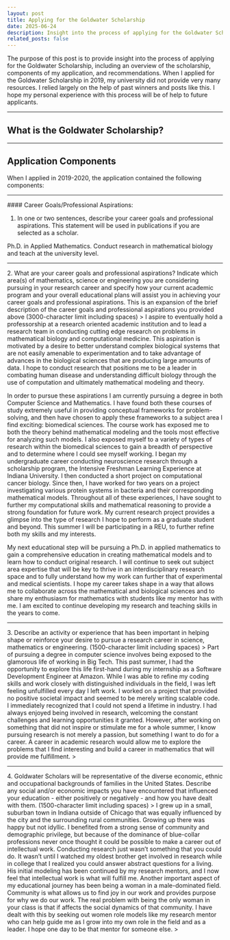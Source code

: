 ```yaml
---
layout: post
title: Applying for the Goldwater Scholarship
date: 2025-06-24 
description: Insight into the process of applying for the Goldwater Scholarship
related_posts: false
---
```


The purpose of this post is to provide insight into the process of applying for the Goldwater Scholarship, including an overview of the scholarship, components of my application, and recommendations. When I applied for the Goldwater Scholarship in 2019, my university did not provide very many resources. I relied largely on the help of past winners and posts like this. I hope my personal experience with this process will be of help to future applicants. 

<hr>

## What is the Goldwater Scholarship?


<hr>

## Application Components

When I applied in 2019-2020, the application contained the following components:
<hr>
#### Career Goals/Professional Aspirations:
 
1. In one or two sentences, describe your career goals and professional aspirations. This statement will be used in publications if you are selected as a scholar.
>
Ph.D. in Applied Mathematics. Conduct research in mathematical biology and teach at the university level. 
>
<hr>
2. What are your career goals and professional aspirations? Indicate which area(s) of mathematics, science or engineering you are considering pursuing in your research career and specify how your current academic program and your overall educational plans will assist you in achieving your career goals and professional aspirations. This is an expansion of the brief description of the career goals and professional aspirations you provided above (3000-character limit including spaces)
>
I aspire to eventually hold a professorship at a research oriented academic institution and to lead a research team in conducting cutting edge research on problems in mathematical biology and computational medicine. This aspiration is motivated by a desire to better understand complex biological systems that are not easily amenable to experimentation and to take advantage of advances in the biological sciences that are producing large amounts of data. I hope to conduct research that positions me to be a leader in combating human disease and understanding difficult biology through the use of computation and ultimately mathematical modeling and theory.

In order to pursue these aspirations I am currently pursuing a degree in both Computer Science and Mathematics. I have found both these courses of study extremely useful in providing conceptual frameworks for problem-solving, and then have chosen to apply these frameworks to a subject area I find exciting: biomedical sciences. The course work has exposed me to both the theory behind mathematical modeling and the tools most effective for analyzing such models. I also exposed myself to a variety of types of research within the biomedical sciences to gain a breadth of perspective and to determine where I could see myself working. I began my undergraduate career conducting neuroscience research through a scholarship program, the Intensive Freshman Learning Experience at Indiana University. I then conducted a short project on computational cancer biology. Since then, I have worked for two years on a project investigating various protein systems in bacteria and their corresponding mathematical models. Throughout all of these experiences, I have sought to further my computational skills and mathematical reasoning to provide a strong foundation for future work. My current research project provides a glimpse into the type of research I hope to perform as a graduate student and beyond. This summer I will be participating in a REU, to further refine both my skills and my interests.

My next educational step will be pursuing a Ph.D. in applied mathematics to gain a comprehensive education in creating mathematical models and to learn how to conduct original research. I will continue to seek out subject area expertise that will be key to thrive in an interdisciplinary research space and to fully understand how my work can further that of experimental and medical scientists.  I hope my career takes shape in a way that allows me to collaborate across the mathematical and biological sciences and to share my enthusiasm for mathematics with students like my mentor has with me. I am excited to continue developing my research and teaching skills in the years to come.
>
<hr>
3. Describe an activity or experience that has been important in helping shape or reinforce your desire to pursue a research career in science, mathematics or engineering. (1500-character limit including spaces)
>
Part of pursuing a degree in computer science involves being exposed to the glamorous life of working in Big Tech. This past summer, I had the opportunity to explore this life first-hand during my internship as a Software Development Engineer at Amazon. While I was able to refine my coding skills and work closely with distinguished individuals in the field, I was left feeling unfulfilled every day I left work. I worked on a project that provided no positive societal impact and seemed to be merely writing scalable code. I immediately recognized that I could not spend a lifetime in industry. I had always enjoyed being involved in research, welcoming the constant challenges and learning opportunities it granted. However, after working on something that did not inspire or stimulate me for a whole summer, I know pursuing research is not merely a passion, but something I want to do for a career. A career in academic research would allow me to explore the problems that I find interesting and build a career in mathematics that will provide me fulfillment. 
>
<hr>
4. Goldwater Scholars will be representative of the diverse economic, ethnic and occupational backgrounds of families in the United States. Describe any social and/or economic impacts you have encountered that influenced your education - either positively or negatively - and how you have dealt with them. (1500-character limit including spaces)
>
I grew up in a small, suburban town in Indiana outside of Chicago that was equally influenced by the city and the surrounding rural communities. Growing up there was happy but not idyllic. I benefited from a strong sense of community and demographic privilege, but because of the dominance of blue-collar professions never once thought it could be possible to make a career out of intellectual work. Conducting research just wasn’t something that you could do. It wasn’t until I watched my oldest brother get involved in research while in college that I realized you could answer abstract questions for a living. His initial modeling has been continued by my research mentors, and I now feel that intellectual work is what will fulfill me. 
Another important aspect of my educational journey has been being a woman in a male-dominated field. Community is what allows us to find joy in our work and provides purpose for why we do our work. The real problem with being the only woman in your class is that if affects the social dynamics of that community. I have dealt with this by seeking out women role models like my research mentor who can help guide me as I grow into my own role in the field and as a leader. I hope one day to be that mentor for someone else.
>



